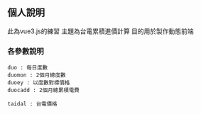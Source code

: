 
## 個人說明
此為vue3.js的練習
主題為台電累積進價計算
目的用於製作動態前端

### 各參數說明
```
duo : 每日度數
duomon : 2個月總度數
duoey : 以度數對標價格
duocadd : 2個月總累積電費

taidal : 台電價格
```
